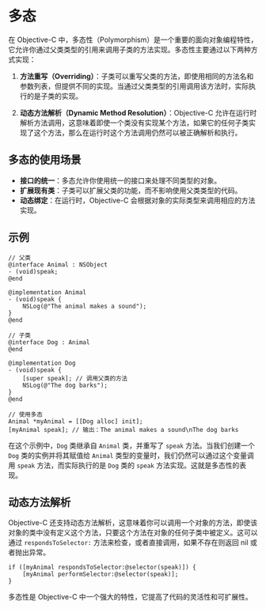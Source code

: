# 多态

在 Objective-C 中，多态性（Polymorphism）是一个重要的面向对象编程特性，它允许你通过父类类型的引用来调用子类的方法实现。多态性主要通过以下两种方式实现：

1. **方法重写（Overriding）**：子类可以重写父类的方法，即使用相同的方法名和参数列表，但提供不同的实现。当通过父类类型的引用调用该方法时，实际执行的是子类的实现。

2. **动态方法解析（Dynamic Method Resolution）**：Objective-C 允许在运行时解析方法调用，这意味着即使一个类没有实现某个方法，如果它的任何子类实现了这个方法，那么在运行时这个方法调用仍然可以被正确解析和执行。

## 多态的使用场景

- **接口的统一**：多态允许你使用统一的接口来处理不同类型的对象。
- **扩展现有类**：子类可以扩展父类的功能，而不影响使用父类类型的代码。
- **动态绑定**：在运行时，Objective-C 会根据对象的实际类型来调用相应的方法实现。

## 示例

```objc
// 父类
@interface Animal : NSObject
- (void)speak;
@end

@implementation Animal
- (void)speak {
    NSLog(@"The animal makes a sound");
}
@end

// 子类
@interface Dog : Animal
@end

@implementation Dog
- (void)speak {
    [super speak]; // 调用父类的方法
    NSLog(@"The dog barks");
}
@end

// 使用多态
Animal *myAnimal = [[Dog alloc] init];
[myAnimal speak]; // 输出：The animal makes a sound\nThe dog barks
```

在这个示例中，`Dog` 类继承自 `Animal` 类，并重写了 `speak` 方法。当我们创建一个 `Dog` 类的实例并将其赋值给 `Animal` 类型的变量时，我们仍然可以通过这个变量调用 `speak` 方法，而实际执行的是 `Dog` 类的 `speak` 方法实现。这就是多态性的表现。

## 动态方法解析

Objective-C 还支持动态方法解析，这意味着你可以调用一个对象的方法，即使该对象的类中没有定义这个方法，只要这个方法在对象的任何子类中被定义。这可以通过 `respondsToSelector:` 方法来检查，或者直接调用，如果不存在则返回 nil 或者抛出异常。

```objc
if ([myAnimal respondsToSelector:@selector(speak)]) {
    [myAnimal performSelector:@selector(speak)];
}
```

多态性是 Objective-C 中一个强大的特性，它提高了代码的灵活性和可扩展性。
